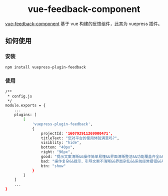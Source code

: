 <h1 align="center">vue-feedback-component</h1>

[vue-feedback-component](https://www.npmjs.com/package/) 基于 vue 构建的反馈组件，此其为 vuepress 插件。

## 如何使用

### 安装

```bash
npm install vuepress-plugin-feedback
```

### 使用

```bash
/**
 * config.js
 */
module.exports = {
    ...
    plugins: [
        [
            'vuepress-plugin-feedback',
            {
                projectId: '160792911269900471',
                titleText: "您对平台的使用体验满意吗?",
                visiblity: "hide",
                bottom: "40px",
                right: "96px",
                good: "提示文案清晰&&操作简单易懂&&界面清晰整洁&&功能覆盖齐全&&系统稳定&&数据准确",
                bad: "操作复杂&&提示、引导文案不清晰&&界面杂乱&&系统经常报错&&功能缺失&&数据不准确",
                btn: "show"
            }
        ]
    ]
    ...
}
```
